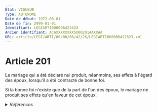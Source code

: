 ```yaml
---
État: VIGUEUR
Type: AUTONOME
Date de début: 1972-08-01
Date de fin: 2999-01-01
Identifiant: LEGIARTI000006422623
Ancien identifiant: ACAXXXXXXXX5X00201AAXXAA
URL: article/LEGI/ARTI/00/00/06/42/26/LEGIARTI000006422623.xml
---
```


<h1>Article 201</h1>

Le mariage qui a été déclaré nul produit, néanmoins, ses effets à l'égard des
époux, lorsqu'il a été contracté de bonne foi.<br />

Si la bonne foi n'existe que de la part de l'un des époux, le mariage ne produit
ses effets qu'en faveur de cet époux.


<details>
  <summary><em>Références</em></summary>

  <h2>Articles faisant référence à l'article</h2>
  
  <ul>
    <li>
      <a href="https://legal.tricoteuses.fr//redirection/LEGIARTI000045414718?vers=git&vers=legifrance">Code de la sécurité sociale - article R161-19-3 AUTONOME TRANSFERE, en vigueur du 2021-08-24 au 2023-09-01</a> CITATION source
    </li>
    <li>
      <a href="https://legal.tricoteuses.fr//redirection/LEGIARTI000006285105?vers=git&vers=legifrance">Décret-loi du 9 septembre 1939 ayant pour objet de permettre en temps de guerre le mariage par procuration des militaires et marins présents sous les drapeaux. - article 7 AUTONOME ABROGE, en vigueur du 1945-04-17 au 2007-03-30</a> CITATION source
    </li>
    <li>
      <a href="https://legal.tricoteuses.fr//redirection/LEGIARTI000006283629?vers=git&vers=legifrance">Loi n° 72-3 du 3 janvier 1972 sur la filiation - article 3 ENTIEREMENT_MODIF</a> MODIFICATION cible
    </li>
  </ul>
  
  <h2>Références faites par l'article</h2>
  
  <ul>
    <li>
      1972-01-03 MODIFICATION source <a href="https://legal.tricoteuses.fr//redirection/LEGIARTI000006283629?vers=git&vers=legifrance">Loi n° 72-3 du 3 janvier 1972 sur la filiation - article 3 ENTIEREMENT_MODIF</a>
    </li>
    <li>
      2999-01-01 CITATION cible <a href="https://legal.tricoteuses.fr//redirection/LEGIARTI000045414718?vers=git&vers=legifrance">Code de la sécurité sociale - article R161-19-3 AUTONOME TRANSFERE, en vigueur du 2021-08-24 au 2023-09-01</a>
    </li>
    <li>
      1939-09-09 CITATION cible <a href="https://legal.tricoteuses.fr//redirection/LEGIARTI000006285105?vers=git&vers=legifrance">Décret-loi du 9 septembre 1939 ayant pour objet de permettre en temps de guerre le mariage par procuration des militaires et marins présents sous les drapeaux. - article 7 AUTONOME ABROGE, en vigueur du 1945-04-17 au 2007-03-30</a>
    </li>
    <li>
      CODIFICATION source Loi 1803-03-14
    </li>
    <li>
      CREATION source Loi 1803-03-17 promulguée le 27 mars 1803
    </li>
  </ul>
</details>
